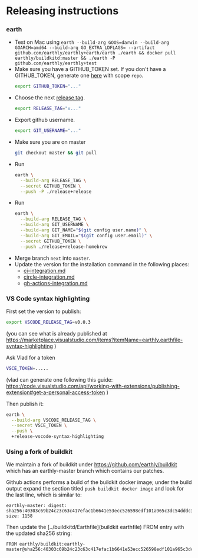 # Releasing instructions

### earth
* Test on Mac using `earth --build-arg GOOS=darwin --build-arg GOARCH=amd64 --build-arg GO_EXTRA_LDFLAGS= --artifact github.com/earthly/earthly+earth/earth ./earth && docker pull earthly/buildkitd:master && ./earth -P github.com/earthly/earthly+test`
* Make sure you have a GITHUB_TOKEN set. If you don't have a GITHUB_TOKEN, generate one [here](https://github.com/settings/tokens) with scope `repo`.
  ```bash
  export GITHUB_TOKEN="..."
  ```
* Choose the next [release tag](https://github.com/earthly/earthly/releases).
  ```bash
  export RELEASE_TAG="v..."
  ```
* Export github username.
  ```bash
  export GIT_USERNAME="..."
  ```
* Make sure you are on master
  ```bash
  git checkout master && git pull
  ```
* Run
  ```bash
  earth \
    --build-arg RELEASE_TAG \
    --secret GITHUB_TOKEN \
    --push -P ./release+release
  ```
* Run
  ```bash
  earth \
    --build-arg RELEASE_TAG \
    --build-arg GIT_USERNAME \
    --build-arg GIT_NAME="$(git config user.name)" \
    --build-arg GIT_EMAIL="$(git config user.email)" \
    --secret GITHUB_TOKEN \
    --push ./release+release-homebrew
  ```
* Merge branch `next` into `master`.
* Update the version for the installation command in the following places:
  * [ci-integration.md](../docs/guides/ci-integration.md)
  * [circle-integration.md](../docs/examples/circle-integration.md)
  * [gh-actions-integration.md](../docs/examples/gh-actions-integration.md)

### VS Code syntax highlighting

First set the version to publish:

```bash
export VSCODE_RELEASE_TAG=v0.0.3
```

(you can see what is already published at https://marketplace.visualstudio.com/items?itemName=earthly.earthfile-syntax-highlighting )

Ask Vlad for a token

```bash
VSCE_TOKEN=.....
```
(vlad can generate one following this guide: https://code.visualstudio.com/api/working-with-extensions/publishing-extension#get-a-personal-access-token )

Then publish it:
```bash
earth \
  --build-arg VSCODE_RELEASE_TAG \
  --secret VSCE_TOKEN \
  --push \
  +release-vscode-syntax-highlighting
```

### Using a fork of buildkit

We maintain a fork of buildkit under https://github.com/earthly/buildkit which has an earthly-master branch which contains our patches.

Github actions performs a build of the buildkit docker image; under the build output expand the section titled `push buildkit docker image`
and look for the last line, which is similar to:

```
earthly-master: digest: sha256:40303c69b24c23c63c417efac1b6641e53ecc526598edf101a965c3dc54dddc3 size: 1158
```

Then update the [../buildkitd/Earthfile](buildkit earthfile) FROM entry with the updated sha256 string:

```
FROM earthly/buildkit:earthly-master@sha256:40303c69b24c23c63c417efac1b6641e53ecc526598edf101a965c3dc54dddc3
```
